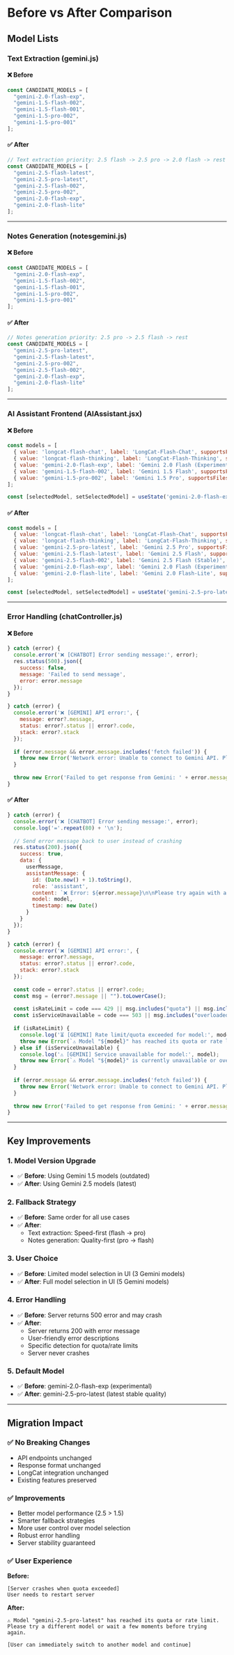 # Before vs After Comparison

## Model Lists

### Text Extraction (gemini.js)

#### ❌ Before
```javascript
const CANDIDATE_MODELS = [
  "gemini-2.0-flash-exp",
  "gemini-1.5-flash-002",
  "gemini-1.5-flash-001",
  "gemini-1.5-pro-002",
  "gemini-1.5-pro-001"
];
```

#### ✅ After
```javascript
// Text extraction priority: 2.5 flash -> 2.5 pro -> 2.0 flash -> rest
const CANDIDATE_MODELS = [
  "gemini-2.5-flash-latest",
  "gemini-2.5-pro-latest",
  "gemini-2.5-flash-002",
  "gemini-2.5-pro-002",
  "gemini-2.0-flash-exp",
  "gemini-2.0-flash-lite"
];
```

---

### Notes Generation (notesgemini.js)

#### ❌ Before
```javascript
const CANDIDATE_MODELS = [
  "gemini-2.0-flash-exp",
  "gemini-1.5-flash-002",
  "gemini-1.5-flash-001",
  "gemini-1.5-pro-002",
  "gemini-1.5-pro-001"
];
```

#### ✅ After
```javascript
// Notes generation priority: 2.5 pro -> 2.5 flash -> rest
const CANDIDATE_MODELS = [
  "gemini-2.5-pro-latest",
  "gemini-2.5-flash-latest",
  "gemini-2.5-pro-002",
  "gemini-2.5-flash-002",
  "gemini-2.0-flash-exp",
  "gemini-2.0-flash-lite"
];
```

---

### AI Assistant Frontend (AIAssistant.jsx)

#### ❌ Before
```javascript
const models = [
  { value: 'longcat-flash-chat', label: 'LongCat-Flash-Chat', supportsFiles: false },
  { value: 'longcat-flash-thinking', label: 'LongCat-Flash-Thinking', supportsFiles: false },
  { value: 'gemini-2.0-flash-exp', label: 'Gemini 2.0 Flash (Experimental)', supportsFiles: true },
  { value: 'gemini-1.5-flash-002', label: 'Gemini 1.5 Flash', supportsFiles: true },
  { value: 'gemini-1.5-pro-002', label: 'Gemini 1.5 Pro', supportsFiles: true },
];

const [selectedModel, setSelectedModel] = useState('gemini-2.0-flash-exp');
```

#### ✅ After
```javascript
const models = [
  { value: 'longcat-flash-chat', label: 'LongCat-Flash-Chat', supportsFiles: false },
  { value: 'longcat-flash-thinking', label: 'LongCat-Flash-Thinking', supportsFiles: false },
  { value: 'gemini-2.5-pro-latest', label: 'Gemini 2.5 Pro', supportsFiles: true },
  { value: 'gemini-2.5-flash-latest', label: 'Gemini 2.5 Flash', supportsFiles: true },
  { value: 'gemini-2.5-flash-002', label: 'Gemini 2.5 Flash (Stable)', supportsFiles: true },
  { value: 'gemini-2.0-flash-exp', label: 'Gemini 2.0 Flash (Experimental)', supportsFiles: true },
  { value: 'gemini-2.0-flash-lite', label: 'Gemini 2.0 Flash-Lite', supportsFiles: true },
];

const [selectedModel, setSelectedModel] = useState('gemini-2.5-pro-latest');
```

---

### Error Handling (chatController.js)

#### ❌ Before
```javascript
} catch (error) {
  console.error('❌ [CHATBOT] Error sending message:', error);
  res.status(500).json({
    success: false,
    message: 'Failed to send message',
    error: error.message
  });
}
```

```javascript
} catch (error) {
  console.error('❌ [GEMINI] API error:', {
    message: error?.message,
    status: error?.status || error?.code,
    stack: error?.stack
  });
  
  if (error.message && error.message.includes('fetch failed')) {
    throw new Error('Network error: Unable to connect to Gemini API. Please check your internet connection.');
  }
  
  throw new Error('Failed to get response from Gemini: ' + error.message);
}
```

#### ✅ After
```javascript
} catch (error) {
  console.error('❌ [CHATBOT] Error sending message:', error);
  console.log('='.repeat(80) + '\n');
  
  // Send error message back to user instead of crashing
  res.status(200).json({
    success: true,
    data: {
      userMessage,
      assistantMessage: {
        id: (Date.now() + 1).toString(),
        role: 'assistant',
        content: `❌ Error: ${error.message}\n\nPlease try again with a different model or wait a moment.`,
        model: model,
        timestamp: new Date()
      }
    }
  });
}
```

```javascript
} catch (error) {
  console.error('❌ [GEMINI] API error:', {
    message: error?.message,
    status: error?.status || error?.code,
    stack: error?.stack
  });
  
  const code = error?.status || error?.code;
  const msg = (error?.message || "").toLowerCase();
  
  const isRateLimit = code === 429 || msg.includes("quota") || msg.includes("rate limit") || msg.includes("resource has been exhausted");
  const isServiceUnavailable = code === 503 || msg.includes("overloaded") || msg.includes("unavailable");
  
  if (isRateLimit) {
    console.log('⏳ [GEMINI] Rate limit/quota exceeded for model:', model);
    throw new Error(`⚠️ Model "${model}" has reached its quota or rate limit. Please try a different model or wait a few moments before trying again.`);
  } else if (isServiceUnavailable) {
    console.log('⚠️ [GEMINI] Service unavailable for model:', model);
    throw new Error(`⚠️ Model "${model}" is currently unavailable or overloaded. Please try a different model.`);
  }
  
  if (error.message && error.message.includes('fetch failed')) {
    throw new Error('Network error: Unable to connect to Gemini API. Please check your internet connection.');
  }
  
  throw new Error('Failed to get response from Gemini: ' + error.message);
}
```

---

## Key Improvements

### 1. Model Version Upgrade
- ✅ **Before**: Using Gemini 1.5 models (outdated)
- ✅ **After**: Using Gemini 2.5 models (latest)

### 2. Fallback Strategy
- ✅ **Before**: Same order for all use cases
- ✅ **After**: 
  - Text extraction: Speed-first (flash → pro)
  - Notes generation: Quality-first (pro → flash)

### 3. User Choice
- ✅ **Before**: Limited model selection in UI (3 Gemini models)
- ✅ **After**: Full model selection in UI (5 Gemini models)

### 4. Error Handling
- ✅ **Before**: Server returns 500 error and may crash
- ✅ **After**: 
  - Server returns 200 with error message
  - User-friendly error descriptions
  - Specific detection for quota/rate limits
  - Server never crashes

### 5. Default Model
- ✅ **Before**: gemini-2.0-flash-exp (experimental)
- ✅ **After**: gemini-2.5-pro-latest (latest stable quality)

---

## Migration Impact

### ✅ No Breaking Changes
- API endpoints unchanged
- Response format unchanged
- LongCat integration unchanged
- Existing features preserved

### ✅ Improvements
- Better model performance (2.5 > 1.5)
- Smarter fallback strategies
- More user control over model selection
- Robust error handling
- Server stability guaranteed

### ✅ User Experience
**Before:**
```
[Server crashes when quota exceeded]
User needs to restart server
```

**After:**
```
⚠️ Model "gemini-2.5-pro-latest" has reached its quota or rate limit.
Please try a different model or wait a few moments before trying again.

[User can immediately switch to another model and continue]
```

